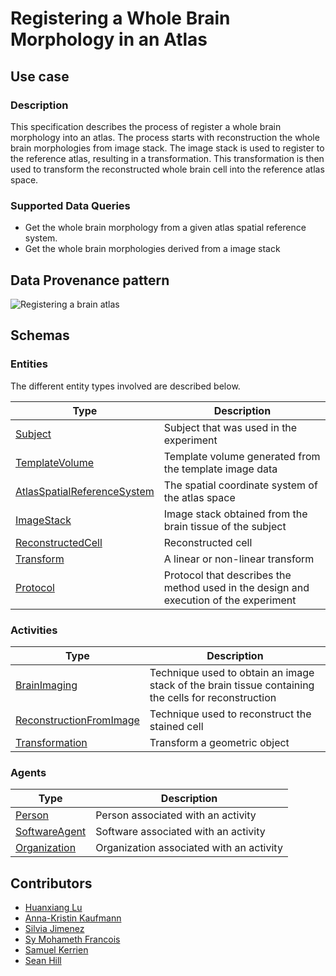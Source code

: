 # Registering a Whole Brain Morphology in an Atlas

## Use case

### Description

This specification describes the process of register a whole brain morphology into an atlas. The process starts with
reconstruction the whole brain morphologies from image stack. The image stack is used to register to the reference atlas,
resulting in a transformation. This transformation is then used to transform the reconstructed whole brain cell into the
reference atlas space.

### Supported Data Queries

* Get the whole brain morphology from a given atlas spatial reference system.
* Get the whole brain morphologies derived from a image stack


## Data Provenance pattern

![Registering a brain atlas](../../../assets/provtemplates/whole-brain-cell-transform.svg)

## Schemas

### Entities

The different entity types involved are described below.

| Type  | Description|
| ------------- | ------------- |
| [Subject](https://bbp-nexus.epfl.ch/datamodels/class-nsgsubject.html)                            |     Subject that was used in the experiment     |
| [TemplateVolume](https://bbp-nexus.epfl.ch/datamodels/class-nsgtemplatevolume.html)  |  Template volume generated from the template image data  |
| [AtlasSpatialReferenceSystem](https://bbp-nexus.epfl.ch/datamodels/class-nsgatlasspatialreferencesystem.html)  |  The spatial coordinate system of the atlas space  |
| [ImageStack](https://bbp-nexus.epfl.ch/datamodels/class-nsgimagestack.html)                            |     Image stack obtained from the brain tissue of the subject     |
| [ReconstructedCell](https://bbp-nexus.epfl.ch/datamodels/class-nsgreconstructedcell.html)    |     Reconstructed cell      |
| [Transform](https://bbp-nexus.epfl.ch/datamodels/class-nsgtransform.html)    |     A linear or non-linear transform      |
| [Protocol](https://bbp-nexus.epfl.ch/datamodels/class-nsgexperimentalprotocol.html)                          |     Protocol that describes the method used in the design and execution of the experiment      |


### Activities

| Type  | Description|
| ------------- | ------------- |
| [BrainImaging](https://bbp-nexus.epfl.ch/datamodels/class-nsgbrainimaging.html)                      |     Technique used to obtain an image stack of the brain tissue containing the cells for reconstruction      |
| [ReconstructionFromImage](https://bbp-nexus.epfl.ch/datamodels/class-nsgreconstructionfromimage.html)   |     Technique used to reconstruct the stained cell     |
| [Transformation](https://bbp-nexus.epfl.ch/datamodels/class-nsgtransformation.html)   |     Transform a geometric object     |

### Agents

| Type  | Description|
| ------------- | ------------- |
| [Person](https://bbp-nexus.epfl.ch/datamodels/class-schemaperson.html)                                        |    Person associated with an activity      |
| [SoftwareAgent](https://bbp-nexus.epfl.ch/datamodels/class-provsoftwareagent.html)                          |    Software associated with an activity      |
| [Organization](https://bbp-nexus.epfl.ch/datamodels/class-schemaorganization.html)                            |    Organization associated with an activity      |


## Contributors

* [Huanxiang Lu](mailto:huanxiang.lu@epfl.ch)
* [Anna-Kristin Kaufmann](mailto:anna-kristin.kaufmann@epfl.ch)
* [Silvia Jimenez](mailto:silvia.jimenez@epfl.ch)
* [Sy Mohameth Francois](mailto:mohameth.sy@epfl.ch)
* [Samuel Kerrien](mailto:samuel.kerrien@epfl.ch)
* [Sean Hill](mailto:sean.hill@epfl.ch)
